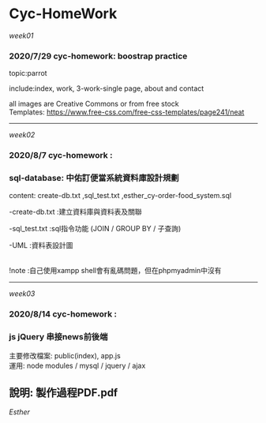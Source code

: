 # Cyc-HomeWork
*week01*

### 2020/7/29 cyc-homework: boostrap practice


topic:parrot

include:index, work, 3-work-single page, about and contact


all images are Creative Commons or from free stock <br>
Templates: https://www.free-css.com/free-css-templates/page241/neat

***

*week02*

### 2020/8/7 cyc-homework :
### sql-database: 中佑訂便當系統資料庫設計規劃

content: create-db.txt ,sql_test.txt ,esther_cy-order-food_system.sql


-create-db.txt :建立資料庫與資料表及關聯

-sql_test.txt :sql指令功能 (JOIN / GROUP BY / 子查詢)

-UML :資料表設計圖
<br><br>

!note :自己使用xampp shell會有亂碼問題，但在phpmyadmin中沒有

***
*week03*

### 2020/8/14 cyc-homework :
### js jQuery 串接news前後端

主要修改檔案: public(index), app.js <br>
運用: node modules / mysql / jquery / ajax

說明: 製作過程PDF.pdf
--------------------------
*Esther*


